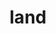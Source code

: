 ---
category: 4-letters
denotation: null
name: land
reference_link: https://www.etymonline.com/word/land
root_language: null
root_name: null
title: land
type: free
word_sums:
- respelling: land
  sum: 'Land + '
---